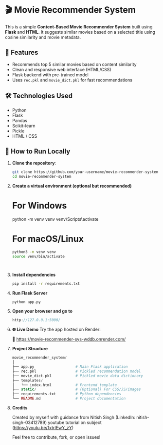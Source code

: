 # 🎬 Movie Recommender System

This is a simple **Content-Based Movie Recommender System** built using **Flask** and **HTML**. It suggests similar movies based on a selected title using cosine similarity and movie metadata.

## 🔧 Features

- Recommends top 5 similar movies based on content similarity
- Clean and responsive web interface (HTML/CSS)
- Flask backend with pre-trained model
- Uses `rec.pkl` and `movie_dict.pkl` for fast recommendations

## 🛠️ Technologies Used

- Python
- Flask
- Pandas
- Scikit-learn
- Pickle
- HTML / CSS

## 🚀 How to Run Locally

1. **Clone the repository**:

   ```bash
   git clone https://github.com/your-username/movie-recommender-system.git
   cd movie-recommender-system
   
2. **Create a virtual environment (optional but recommended)**
   # For Windows
    
    python -m venv venv
    venv\Scripts\activate
    
    # **For macOS/Linux**
    ```bash
    python3 -m venv venv
    source venv/bin/activate

  

4. **Install dependencies**
    ```bash
    pip install -r requirements.txt

5. **Run Flask Server**
    ```bash
    python app.py

6. **Open your browser and go to**
    ```cpp
    http://127.0.0.1:5000/
7. **🌐 Live Demo**
    Try the app hosted on Render:

    🔗 https://movie-recommender-sys-wddb.onrender.com/

8. **Project Structure**
      ```php
      movie_recommender_system/
      │
      ├── app.py                   # Main Flask application
      ├── rec.pkl                  # Pickled recommendation model
      ├── movie_dict.pkl           # Pickled movie data dictionary
      ├── templates/
      │   └── index.html           # Frontend template
      ├── static/                  # (Optional) For CSS/JS/images
      ├── requirements.txt         # Python dependencies
      └── README.md                # Project documentation

9. **Credits**

     Created by myself with guidance from Nitish Singh (LinkedIn: nitish-singh-03412789) youtube tutorial on subject (https://youtu.be/1xtrIEwY_zY)

     Feel free to contribute, fork, or open issues!
